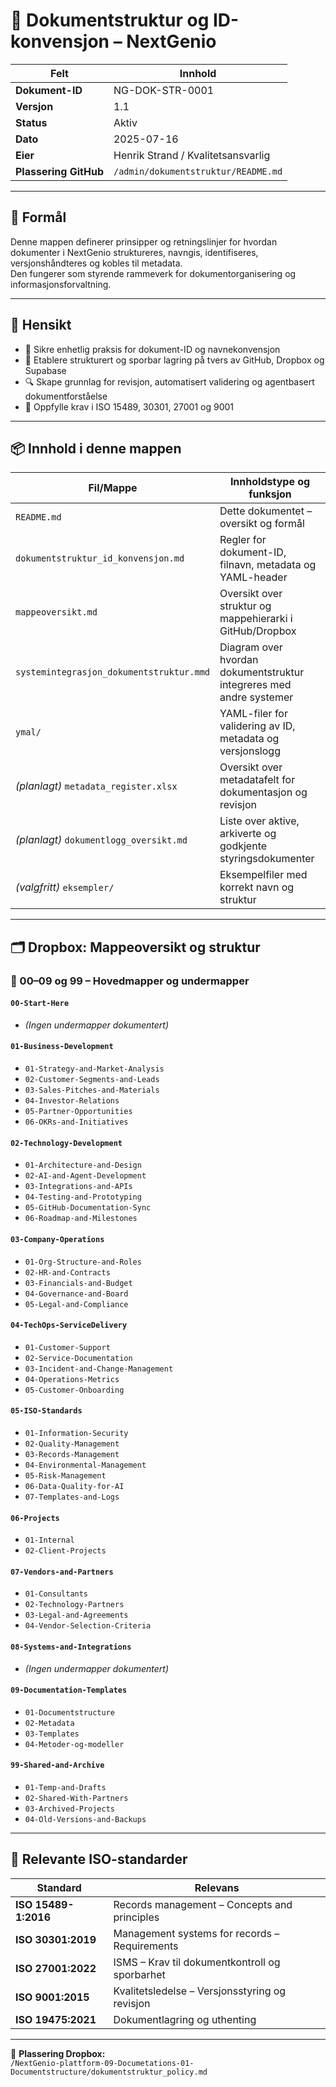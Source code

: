 # 📘 Dokumentstruktur og ID-konvensjon – NextGenio

| Felt              | Innhold                                                |
|-------------------|--------------------------------------------------------|
| **Dokument-ID**   | NG-DOK-STR-0001                                        |
| **Versjon**       | 1.1                                                    |
| **Status**        | Aktiv                                                  |
| **Dato**          | 2025-07-16                                             |
| **Eier**          | Henrik Strand / Kvalitetsansvarlig                     |
| **Plassering GitHub** | `/admin/dokumentstruktur/README.md`              |

---

## 🎯 Formål

Denne mappen definerer prinsipper og retningslinjer for hvordan dokumenter i NextGenio struktureres, navngis, identifiseres, versjonshåndteres og kobles til metadata.  
Den fungerer som styrende rammeverk for dokumentorganisering og informasjonsforvaltning.

---

## 🧭 Hensikt

- 📄 Sikre enhetlig praksis for dokument-ID og navnekonvensjon  
- 📁 Etablere strukturert og sporbar lagring på tvers av GitHub, Dropbox og Supabase  
- 🔍 Skape grunnlag for revisjon, automatisert validering og agentbasert dokumentforståelse  
- 📘 Oppfylle krav i ISO 15489, 30301, 27001 og 9001  

---

## 📦 Innhold i denne mappen

| Fil/Mappe                          | Innholdstype og funksjon |
|-----------------------------------|---------------------------|
| `README.md`                       | Dette dokumentet – oversikt og formål |
| `dokumentstruktur_id_konvensjon.md` | Regler for dokument-ID, filnavn, metadata og YAML-header |
| `mappeoversikt.md`                | Oversikt over struktur og mappehierarki i GitHub/Dropbox |
| `systemintegrasjon_dokumentstruktur.mmd` | Diagram over hvordan dokumentstruktur integreres med andre systemer |
| `ymal/`                            | YAML-filer for validering av ID, metadata og versjonslogg |
| *(planlagt)* `metadata_register.xlsx` | Oversikt over metadatafelt for dokumentasjon og revisjon |
| *(planlagt)* `dokumentlogg_oversikt.md` | Liste over aktive, arkiverte og godkjente styringsdokumenter |
| *(valgfritt)* `eksempler/`         | Eksempelfiler med korrekt navn og struktur |

---

## 🗂️ Dropbox: Mappeoversikt og struktur

### 📁 00–09 og 99 – Hovedmapper og undermapper

#### `00-Start-Here`
- *(Ingen undermapper dokumentert)*

#### `01-Business-Development`
- `01-Strategy-and-Market-Analysis`
- `02-Customer-Segments-and-Leads`
- `03-Sales-Pitches-and-Materials`
- `04-Investor-Relations`
- `05-Partner-Opportunities`
- `06-OKRs-and-Initiatives`

#### `02-Technology-Development`
- `01-Architecture-and-Design`
- `02-AI-and-Agent-Development`
- `03-Integrations-and-APIs`
- `04-Testing-and-Prototyping`
- `05-GitHub-Documentation-Sync`
- `06-Roadmap-and-Milestones`

#### `03-Company-Operations`
- `01-Org-Structure-and-Roles`
- `02-HR-and-Contracts`
- `03-Financials-and-Budget`
- `04-Governance-and-Board`
- `05-Legal-and-Compliance`

#### `04-TechOps-ServiceDelivery`
- `01-Customer-Support`
- `02-Service-Documentation`
- `03-Incident-and-Change-Management`
- `04-Operations-Metrics`
- `05-Customer-Onboarding`

#### `05-ISO-Standards`
- `01-Information-Security`
- `02-Quality-Management`
- `03-Records-Management`
- `04-Environmental-Management`
- `05-Risk-Management`
- `06-Data-Quality-for-AI`
- `07-Templates-and-Logs`

#### `06-Projects`
- `01-Internal`
- `02-Client-Projects`

#### `07-Vendors-and-Partners`
- `01-Consultants`
- `02-Technology-Partners`
- `03-Legal-and-Agreements`
- `04-Vendor-Selection-Criteria`

#### `08-Systems-and-Integrations`
- *(Ingen undermapper dokumentert)*

#### `09-Documentation-Templates`
- `01-Documentstructure`
- `02-Metadata`
- `03-Templates`
- `04-Metoder-og-modeller`

#### `99-Shared-and-Archive`
- `01-Temp-and-Drafts`
- `02-Shared-With-Partners`
- `03-Archived-Projects`
- `04-Old-Versions-and-Backups`

---

## 🧾 Relevante ISO-standarder

| Standard           | Relevans |
|--------------------|----------|
| **ISO 15489-1:2016** | Records management – Concepts and principles |
| **ISO 30301:2019**   | Management systems for records – Requirements |
| **ISO 27001:2022**   | ISMS – Krav til dokumentkontroll og sporbarhet |
| **ISO 9001:2015**    | Kvalitetsledelse – Versjonsstyring og revisjon |
| **ISO 19475:2021**   | Dokumentlagring og uthenting |

---

📁 **Plassering Dropbox:**  
`/NextGenio-plattform-09-Documetations-01-Documentstructure/dokumentstruktur_policy.md`
